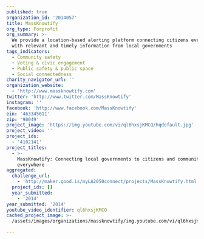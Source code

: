 ```yaml
---
published: true
organization_id: '2014057'
title: MassKnowtify
org_type: Forprofit
org_summary: >-
  We provide a location-based alerting platform connecting citizens everywhere
  with relevant and timely information from local governments
tags_indicators:
  - Community safety
  - Voting & civic engagement
  - Public safety & public space
  - Social connectedness
charity_navigator_url: ''
organization_website:
  - 'http://www.massknowtify.com'
twitter: 'http://www.twitter.com/MassKnowtify'
instagram: ''
facebook: 'http://www.facebook.com/MassKnowtify'
ein: '463345611'
zip: '90049'
project_image: 'https://img.youtube.com/vi/ql6hxsjKMCQ/hqdefault.jpg'
project_video: ''
project_ids:
  - '4102141'
project_titles:
  - >-
    MassKnowtify: Connecting local governments to citizens and communities
    everywhere
aggregated:
  challenge_url:
    - 'http://maker.good.is/myLA2050connect/projects/MassKnowtify.html'
  project_ids: []
  year_submitted:
    - '2014'
year_submitted: '2014'
youtube_video_identifier: ql6hxsjKMCQ
cached_project_image: >-
  /assets/images/organizations/massknowtify/img.youtube.com/vi/ql6hxsjKMCQ/hqdefault.jpg

---
```

